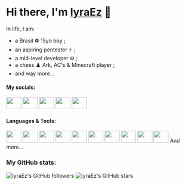 # Hi there, I'm [lyraEz](discord.com/users/941912647572545566 'lyraEz\'s Discord profile') 👀

In life, I am:
- a Brasil ⚽️ 15yo boy ;
- an aspiring pentester ⚡ ;
- a mid-level developer ⚙️ ;
- a chess ♟️ Ark, AC's & Minecraft player ;
- and way more...

#### My socials:

<a title="lyraEz's Discord profile" href="discord.com/users/941912647572545566"><img height="32" width="32" src="https://cdn.simpleicons.org/discord" style="width:40px" /></a>
<a title="lyraEz's Steam profile" href="https://steamcommunity.com/profiles/76561199441993632/"><img height="32" width="32" src="https://cdn.simpleicons.org/steam" style="width:40px" /></a>
<a title="lyraEz's Youtube profile" href="https://youtube.com/@chead.y?si=hGGfV4Qn_MbDgXvc"><img height="32" width="32" src="https://cdn.simpleicons.org/youtube" style="width:40px;" /></a>
<a title="lyraEz's Guns profile" href="https://guns.lol/nyxios"><img height="32" width="32" src="https://assets.guns.lol/guns_logo_no_background_cropped.png" style="width:40px;" /></a>
<a title="lyraEz's Shizukii Website" href="https://shizukii.xyz/"><img height="32" width="32" src="https://lh3.googleusercontent.com/pw/AP1GczPH49U5hVq_m9WR4pSFNoNDapzIDylyJVX-AK2gqT--dy1njj7sgxcA4GtL-HIH0Pi3M97lmILt_w8Edam_xrUH8dfdpilS68HjC1DaOQNTHGfCLuQY5-Bt_xNSpDNfws2x3JM0PJwPpfzAWrEsCK0=w876-h872-s-no-gm?authuser=0" style="width:40px;" /></a>

#### Languages & Tools:

<a title="JavaScript" href="https://developer.mozilla.org/docs/Web/JavaScript"><img height="32" width="32" src="https://cdn.simpleicons.org/javascript" style="width:40px" /></a>
<a title="NodeJS" href="https://nodejs.org/en/learn/getting-started/introduction-to-nodejs"><img height="32" width="32" src="https://cdn.simpleicons.org/node.js" style="width:40px" /></a>
<a title="npm" href="https://www.npmjs.com/~volcanofr"><img height="32" width="32" src="https://cdn.simpleicons.org/npm" style="width:40px" /></a>
<a title="git" href="https://git-scm.com/about"><img height="32" width="32" src="https://cdn.simpleicons.org/git" style="width:40px" /></a>
<a title="GitHub" href="https://github.com/lyraEz"><img height="32" width="32" src="https://cdn.simpleicons.org/github" style="width:40px" /></a>
<a title="Google" href="https://drive.google.com"><img height="32" width="32" src="https://cdn.simpleicons.org/googlesheets" style="width:40px" /></a>
<a title="VSCode" href="https://code.visualstudio.com"><img height="32" width="32" src="https://cdn.simpleicons.org/visualstudiocode" style="width:40px" /></a>
<a title="HTML" href="https://developer.mozilla.org/docs/Web/HTML"><img height="32" width="32" src="https://cdn.simpleicons.org/html5" style="width:40px" /></a>
<a title="CSS" href="https://developer.mozilla.org/docs/Web/CSS"><img height="32" width="32" src="https://cdn.simpleicons.org/css3" style="width:40px" /></a>
<a title="TypeScript" href="https://www.typescriptlang.org"><img height="32" width="32" src="https://cdn.simpleicons.org/typescript" style="width:40px" /></a>
And more...

### My GitHub stats:

![lyraEz's GitHub followers](https://img.shields.io/github/followers/lyraEz)
![lyraEz's GitHub stars](https://img.shields.io/github/stars/lyraEz)
